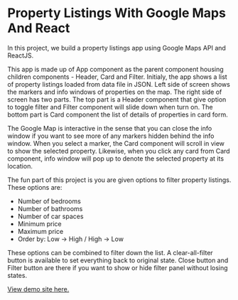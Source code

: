 # Property Listings With Google Maps And React

In this project, we build a property listings app using Google Maps API and ReactJS.

This app is made up of App component as the parent component housing children components - Header, Card and Filter. Initialy, the app shows a list of property listings loaded from data file in JSON. Left side of screen shows the markers and info windows of properties on the map. The right side of screen has two parts. The top part is a Header component that give option to toggle filter and Filter component will slide down when turn on. The bottom part is Card component the list of details of properties in card form.

The Google Map is interactive in the sense that you can close the info window if you want to see more of any markers hidden behind the info window. When you select a marker, the Card component will scroll in view to show the selected property. Likewise, when you click any card from Card component, info window will pop up to denote the selected property at its location.

The fun part of this project is you are given options to filter property listings. These options are:
- Number of bedrooms
- Number of bathrooms
- Number of car spaces
- Minimum price
- Maximum price
- Order by: Low -> High / High -> Low

These options can be combined to filter down the list. A clear-all-filter button is available to set everything back to original state. Close button and Filter button are there if you want to show or hide filter panel without losing states.

[View demo site here.](http://edwinchen.co/react_property_listings_app/)
